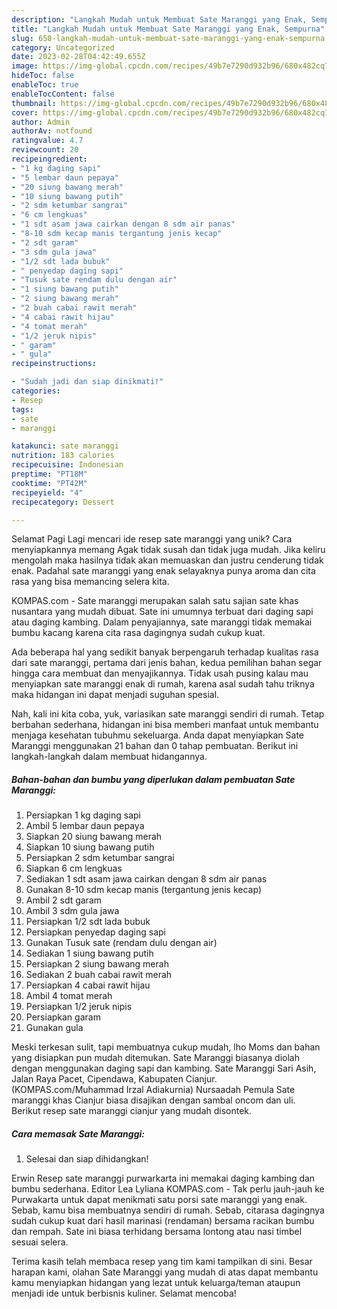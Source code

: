 ```yaml
---
description: "Langkah Mudah untuk Membuat Sate Maranggi yang Enak, Sempurna"
title: "Langkah Mudah untuk Membuat Sate Maranggi yang Enak, Sempurna"
slug: 650-langkah-mudah-untuk-membuat-sate-maranggi-yang-enak-sempurna
category: Uncategorized
date: 2023-02-28T04:42:49.655Z
image: https://img-global.cpcdn.com/recipes/49b7e7290d932b96/680x482cq70/sate-maranggi-foto-resep-utama.jpg
hideToc: false
enableToc: true
enableTocContent: false
thumbnail: https://img-global.cpcdn.com/recipes/49b7e7290d932b96/680x482cq70/sate-maranggi-foto-resep-utama.jpg
cover: https://img-global.cpcdn.com/recipes/49b7e7290d932b96/680x482cq70/sate-maranggi-foto-resep-utama.jpg
author: Admin
authorAv: notfound
ratingvalue: 4.7
reviewcount: 20
recipeingredient:
- "1 kg daging sapi"
- "5 lembar daun pepaya"
- "20 siung bawang merah"
- "10 siung bawang putih"
- "2 sdm ketumbar sangrai"
- "6 cm lengkuas"
- "1 sdt asam jawa cairkan dengan 8 sdm air panas"
- "8-10 sdm kecap manis tergantung jenis kecap"
- "2 sdt garam"
- "3 sdm gula jawa"
- "1/2 sdt lada bubuk"
- " penyedap daging sapi"
- "Tusuk sate rendam dulu dengan air"
- "1 siung bawang putih"
- "2 siung bawang merah"
- "2 buah cabai rawit merah"
- "4 cabai rawit hijau"
- "4 tomat merah"
- "1/2 jeruk nipis"
- " garam"
- " gula"
recipeinstructions:

- "Sudah jadi dan siap dinikmati!"
categories:
- Resep
tags:
- sate
- maranggi

katakunci: sate maranggi 
nutrition: 183 calories
recipecuisine: Indonesian
preptime: "PT18M"
cooktime: "PT42M"
recipeyield: "4"
recipecategory: Dessert

---
```



Selamat Pagi Lagi mencari ide resep sate maranggi yang unik? Cara menyiapkannya memang Agak tidak susah dan tidak juga mudah. Jika keliru mengolah maka hasilnya tidak akan memuaskan dan justru cenderung tidak enak. Padahal sate maranggi yang enak selayaknya punya aroma dan cita rasa yang bisa memancing selera kita.


KOMPAS.com - Sate maranggi merupakan salah satu sajian sate khas nusantara yang mudah dibuat. Sate ini umumnya terbuat dari daging sapi atau daging kambing. Dalam penyajiannya, sate maranggi tidak memakai bumbu kacang karena cita rasa dagingnya sudah cukup kuat.

Ada beberapa hal yang sedikit banyak berpengaruh terhadap kualitas rasa dari sate maranggi, pertama dari jenis bahan, kedua pemilihan bahan segar hingga cara membuat dan menyajikannya. Tidak usah pusing kalau mau menyiapkan sate maranggi enak di rumah, karena asal sudah tahu triknya maka hidangan ini dapat menjadi suguhan spesial.


Nah, kali ini kita coba, yuk, variasikan sate maranggi sendiri di rumah. Tetap berbahan sederhana, hidangan ini bisa memberi manfaat untuk membantu menjaga kesehatan tubuhmu sekeluarga. Anda dapat menyiapkan Sate Maranggi menggunakan 21 bahan dan 0 tahap pembuatan. Berikut ini langkah-langkah dalam membuat hidangannya.

<!--inarticleads1-->

##### Bahan-bahan dan bumbu yang diperlukan dalam pembuatan Sate Maranggi:

1. Persiapkan 1 kg daging sapi
1. Ambil 5 lembar daun pepaya
1. Siapkan 20 siung bawang merah
1. Siapkan 10 siung bawang putih
1. Persiapkan 2 sdm ketumbar sangrai
1. Siapkan 6 cm lengkuas
1. Sediakan 1 sdt asam jawa cairkan dengan 8 sdm air panas
1. Gunakan 8-10 sdm kecap manis (tergantung jenis kecap)
1. Ambil 2 sdt garam
1. Ambil 3 sdm gula jawa
1. Persiapkan 1/2 sdt lada bubuk
1. Persiapkan  penyedap daging sapi
1. Gunakan Tusuk sate (rendam dulu dengan air)
1. Sediakan 1 siung bawang putih
1. Persiapkan 2 siung bawang merah
1. Sediakan 2 buah cabai rawit merah
1. Persiapkan 4 cabai rawit hijau
1. Ambil 4 tomat merah
1. Persiapkan 1/2 jeruk nipis
1. Persiapkan  garam
1. Gunakan  gula


Meski terkesan sulit, tapi membuatnya cukup mudah, lho Moms dan bahan yang disiapkan pun mudah ditemukan. Sate Maranggi biasanya diolah dengan menggunakan daging sapi dan kambing. Sate Maranggi Sari Asih, Jalan Raya Pacet, Cipendawa, Kabupaten Cianjur. (KOMPAS.com/Muhammad Irzal Adiakurnia) Nursaadah Pemula Sate maranggi khas Cianjur biasa disajikan dengan sambal oncom dan uli. Berikut resep sate maranggi cianjur yang mudah disontek. 

<!--inarticleads2-->

##### Cara memasak Sate Maranggi:


1. Selesai dan siap dihidangkan!

Erwin Resep sate maranggi purwarkarta ini memakai daging kambing dan bumbu sederhana. Editor Lea Lyliana KOMPAS.com - Tak perlu jauh-jauh ke Purwakarta untuk dapat menikmati satu porsi sate maranggi yang enak. Sebab, kamu bisa membuatnya sendiri di rumah. Sebab, citarasa dagingnya sudah cukup kuat dari hasil marinasi (rendaman) bersama racikan bumbu dan rempah. Sate ini biasa terhidang bersama lontong atau nasi timbel sesuai selera. 

Terima kasih telah membaca resep yang tim kami tampilkan di sini. Besar harapan kami, olahan Sate Maranggi yang mudah di atas dapat membantu kamu menyiapkan hidangan yang lezat untuk keluarga/teman ataupun menjadi ide untuk berbisnis kuliner. Selamat mencoba!
